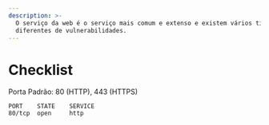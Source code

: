 ```yaml
---
description: >-
  O serviço da web é o serviço mais comum e extenso e existem vários tipos
  diferentes de vulnerabilidades.
---
```


# Checklist

Porta Padrão: 80 (HTTP), 443 (HTTPS)



```
PORT    STATE    SERVICE
80/tcp  open     http
 
```
